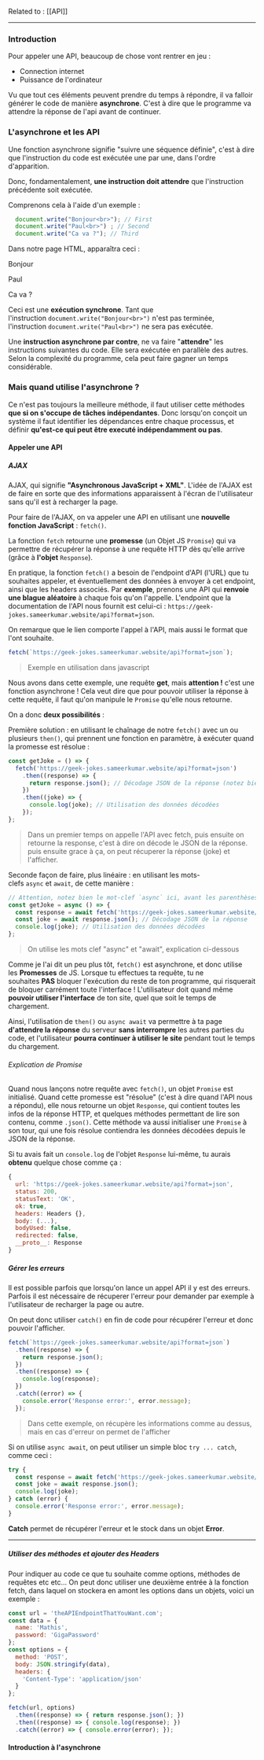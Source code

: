 
Related to : [[API]]

----

### Introduction

Pour appeler une API, beaucoup de chose vont rentrer en jeu : 
- Connection internet
- Puissance de l'ordinateur

Vu que tout ces éléments peuvent prendre du temps à répondre, il va falloir générer le code de manière **asynchrone**. C'est à dire que le programme va attendre la réponse de l'api avant de continuer.

### L'asynchrone et les API

Une fonction asynchrone signifie "suivre une séquence définie", c'est à dire que l'instruction du code est exécutée une par une, dans l'ordre d'apparition. 

Donc, fondamentalement, **une instruction doit attendre** que l'instruction précédente soit exécutée.

Comprenons cela à l'aide d'un exemple :

```js
  document.write("Bonjour<br>"); // First
  document.write("Paul<br>") ; // Second    
  document.write("Ca va ?"); // Third
```

Dans notre page HTML, apparaîtra ceci :

Bonjour  
  
Paul  
  
Ca va ?

Ceci est une **exécution synchrone**. Tant que l'instruction `document.write("Bonjour<br>")` n'est pas terminée, l'instruction `document.write("Paul<br>")` ne sera pas exécutée.

Une **instruction asynchrone par contre**, ne va faire "**attendre**" les instructions suivantes du code. Elle sera exécutée en parallèle des autres. Selon la complexité du programme, cela peut faire gagner un temps considérable.

### Mais quand utilise l'asynchrone ?

Ce n'est pas toujours la meilleure méthode, il faut utiliser cette méthodes **que si on s'occupe de tâches indépendantes**. Donc lorsqu'on conçoit un système il faut identifier les dépendances entre chaque processus, et définir **qu'est-ce qui peut être executé indépendamment ou pas**.

#### Appeler une API 

##### AJAX

AJAX, qui signifie **"Asynchronous JavaScript + XML"**. L'idée de l'AJAX est de faire en sorte que des informations apparaissent à l'écran de l'utilisateur sans qu'il est à recharger la page.

Pour faire de l'AJAX, on va appeler une API en utilisant une **nouvelle fonction JavaScript** : `fetch()`.

La fonction `fetch` retourne une **promesse** (un Objet JS `Promise`) qui va permettre de récupérer la réponse à une requête HTTP dès qu'elle arrive (grâce à **l'objet** `Response`).

En pratique, la fonction `fetch()` a besoin de l'endpoint d'API (l'URL) que tu souhaites appeler, et éventuellement des données à envoyer à cet endpoint, ainsi que les headers associés. Par **exemple**, prenons une API qui **renvoie une blague aléatoire** à chaque fois qu'on l'appelle. L'endpoint que la documentation de l'API nous fournit est celui-ci : `https://geek-jokes.sameerkumar.website/api?format=json`.

On remarque que le lien comporte l'appel à l'API, mais aussi le format que l'ont souhaite.

```js
fetch(`https://geek-jokes.sameerkumar.website/api?format=json`);
```
> Exemple en utilisation dans javascript

Nous avons dans cette exemple, une requête **get**, mais **attention !** c'est une fonction asynchrone ! Cela veut dire que pour pouvoir utiliser la réponse à cette requête, il faut qu'on manipule le `Promise` qu'elle nous retourne. 

On a donc **deux possibilités** : 

Première solution : en utilisant le chaînage de notre `fetch()` avec un ou plusieurs `then()`, qui prennent une fonction en paramètre, à exécuter quand la promesse est résolue :

```js
const getJoke = () => {
  fetch('https://geek-jokes.sameerkumar.website/api?format=json')
    .then((response) => {
      return response.json(); // Décodage JSON de la réponse (notez bien le `return` ici)
    })
    .then((joke) => {
      console.log(joke); // Utilisation des données décodées
    });
};
```
> Dans un premier temps on appelle l'API avec fetch, puis ensuite on retourne la response, c'est à dire on décode le JSON de la réponse. puis ensuite grace à ça, on peut récuperer la réponse (joke) et l'afficher.


Seconde façon de faire, plus linéaire : en utilisant les mots-clefs `async` et `await`, de cette manière :

```js
// Attention, notez bien le mot-clef `async` ici, avant les parenthèses de la fonction
const getJoke = async () => {
  const response = await fetch('https://geek-jokes.sameerkumar.website/api?format=json');
  const joke = await response.json(); // Décodage JSON de la réponse
  console.log(joke); // Utilisation des données décodées
};
```
>  On utilise les mots clef "async" et "await", explication ci-dessous

Comme je l'ai dit un peu plus tôt, `fetch()` est asynchrone, et donc utilise les **Promesses** de JS. Lorsque tu effectues ta requête, tu ne souhaites **PAS** bloquer l'exécution du reste de ton programme, qui risquerait de bloquer carrément toute l'interface ! 
L'utilisateur doit quand même **pouvoir utiliser l'interface** de ton site, quel que soit le temps de chargement.

Ainsi, l'utilisation de `then()` ou `async await` va permettre à ta page **d'attendre la réponse** du serveur **sans interrompre** les autres parties du code, et l'utilisateur **pourra continuer à utiliser le site** pendant tout le temps du chargement. 

###### Explication de Promise

Quand nous lançons notre requête avec `fetch()`, un objet `Promise` est initialisé.
Quand cette promesse est "résolue" (c'est à dire quand l'API nous a répondu), elle nous retourne un objet `Response`, qui contient toutes les infos de la réponse HTTP, et quelques méthodes permettant de lire son contenu, comme `.json()`. 
Cette méthode va aussi initialiser une `Promise` à son tour, qui une fois résolue contiendra les données décodées depuis le JSON de la réponse.

Si tu avais fait un `console.log` de l'objet `Response` lui-même, tu aurais **obtenu** quelque chose comme ça :

```js
{
  url: 'https://geek-jokes.sameerkumar.website/api?format=json',
  status: 200,
  statusText: 'OK',
  ok: true,
  headers: Headers {},
  body: (...),
  bodyUsed: false,
  redirected: false,
  __proto__: Response
}
```


##### Gérer les erreurs 

Il est possible parfois que lorsqu'on lance un appel API il y est des erreurs. 
Parfois il est nécessaire de récuperer l'erreur pour demander par exemple à l'utilisateur de recharger la page ou autre. 

On peut donc utiliser `catch()` en fin de code pour récupérer l'erreur et donc pouvoir l'afficher. 

```js
fetch(`https://geek-jokes.sameerkumar.website/api?format=json`)
  .then((response) => {
    return response.json();
  })
  .then((response) => {
    console.log(response);
  })
  .catch((error) => {
    console.error('Response error:', error.message);
  });
```
> Dans cette exemple, on récupère les informations comme au dessus, mais en cas d'erreur on permet de l'afficher

Si on utilise `async await`, on peut utiliser un simple bloc `try ... catch`, comme ceci :

```js
try {
  const response = await fetch('https://geek-jokes.sameerkumar.website/api?format=json');
  const joke = await response.json();
  console.log(joke);
} catch (error) {
  console.error('Response error:', error.message);
}
```

**Catch** permet de récupérer l'erreur et le stock dans un objet **Error**. 

------

##### Utiliser des méthodes et ajouter des Headers

Pour indiquer au code ce que tu souhaite comme options, méthodes de requêtes etc etc...
On peut donc utiliser une deuxième entrée à la fonction fetch, dans laquel on stockera en amont les options dans un objets, voici un exemple : 

```js
const url = 'theAPIEndpointThatYouWant.com';
const data = {
  name: 'Mathis',
  password: 'GigaPassword'
};
const options = {
  method: 'POST',
  body: JSON.stringify(data),
  headers: {
    'Content-Type': 'application/json'
  }
};

fetch(url, options)
  .then((response) => { return response.json(); })
  .then((response) => { console.log(response); })
  .catch((error) => { console.error(error); });
```

#### Introduction à l'asynchrone

